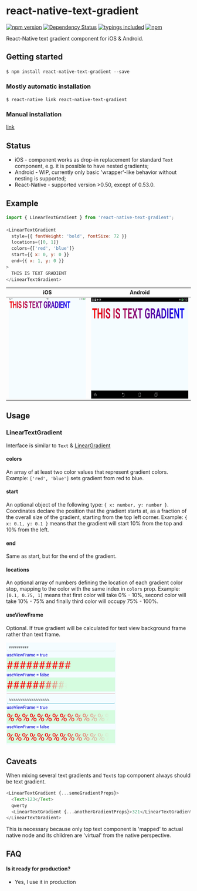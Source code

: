 
# react-native-text-gradient
[![npm version](https://badge.fury.io/js/react-native-text-gradient.svg?t=1495378566925)](https://badge.fury.io/js/react-native-text-gradient)
[![Dependency Status](https://david-dm.org/iyegoroff/react-native-text-gradient.svg?t=1495378566925)](https://david-dm.org/iyegoroff/react-native-text-gradient)
[![typings included](https://img.shields.io/badge/typings-included-brightgreen.svg?t=1495378566925)](#typescript)
[![npm](https://img.shields.io/npm/l/express.svg?t=1495378566925)](https://www.npmjs.com/package/react-native-text-gradient)

React-Native text gradient component for iOS & Android.

## Getting started

`$ npm install react-native-text-gradient --save`

### Mostly automatic installation

`$ react-native link react-native-text-gradient`

### Manual installation

[link](manual_installation.md)

## Status

- iOS - component works as drop-in replacement for standard `Text` component, e.g. it is possible to have nested gradients;
- Android - WIP, currently only basic 'wrapper'-like behavior without nesting is supported;
- React-Native - supported version >0.50, except of 0.53.0.


## Example

```javascript
import { LinearTextGradient } from 'react-native-text-gradient';

<LinearTextGradient
  style={{ fontWeight: 'bold', fontSize: 72 }}
  locations={[0, 1]}
  colors={['red', 'blue']}
  start={{ x: 0, y: 0 }}
  end={{ x: 1, y: 0 }}
>
  THIS IS TEXT GRADIENT
</LinearTextGradient>
```

iOS                                            |  Android
:---------------------------------------------:|:---------------------------------------------:
<img src="img/ios.png" align="left" height="275">  |  <img src="img/android.jpg" align="right" height="275">


## Usage

### LinearTextGradient
Interface is similar to `Text` & [LinearGradient](https://github.com/react-native-community/react-native-linear-gradient)

#### colors
An array of at least two color values that represent gradient colors. Example: `['red', 'blue']` sets gradient from red to blue.
  
#### start
An optional object of the following type: `{ x: number, y: number }`. Coordinates declare the position that the gradient starts at, as a fraction of the overall size of the gradient, starting from the top left corner. Example: `{ x: 0.1, y: 0.1 }` means that the gradient will start 10% from the top and 10% from the left.
 
#### end
Same as start, but for the end of the gradient.
 
#### locations
An optional array of numbers defining the location of each gradient color stop, mapping to the color with the same index in `colors` prop. Example: `[0.1, 0.75, 1]` means that first color will take 0% - 10%, second color will take 10% - 75% and finally third color will occupy 75% - 100%.

#### useViewFrame
Optional. If true gradient will be calculated for text view background frame rather than text frame.

<img src="img/useViewFrame.png" width="300">


## Caveats

When mixing several text gradients and `Text`s top component always should be text gradient.
```javascript
<LinearTextGradient {...someGradientProps}>
  <Text>123</Text>
  qwerty
  <LinearTextGradient {...anotherGradientProps}>321</LinearTextGradient>
</LinearTextGradient>
```
This is necessary because only top text component is 'mapped' to actual native node and its children are 'virtual' from the native perspective.

## FAQ

#### Is it ready for production?
- Yes, I use it in production
